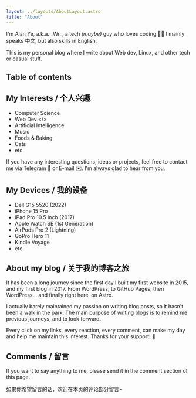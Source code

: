 ```yaml
---
layout: ../layouts/AboutLayout.astro
title: "About"
---
```


I'm Alan Ye, a.k.a. \_Wr\_, a tech _(maybe)_ guy who loves coding.🧑‍💻
I mainly speaks 中文, but also skills in English.

This is my personal blog where I write about Web dev, Linux, and other tech or casual stuff.

## Table of contents

## My Interests / 个人兴趣

- Computer Science
- Web Dev </>
- Artificial Intelligence
- Music
- Foods ~~& Baking~~
- Cats
- etc.

If you have any interesting questions, ideas or projects, feel free to contact me via Telegram 💬 or E-mail ✉️.
I'm always glad to hear from you.

## My Devices / 我的设备

- Dell G15 5520 (2022)
- iPhone 15 Pro
- iPad Pro 10.5 inch (2017)
- Apple Watch SE (1st Generation)
- AirPods Pro 2 (Lightning)
- GoPro Hero 11
- Kindle Voyage
- etc.

## About my blog / 关于我的博客之旅

It has been a long journey since the first day I built my first website in 2015, and my first blog in 2017.
From WordPress, to GitHub Pages, then WordPress... and finally right here, on Astro.

I actually barely maintained my passion on writing blog posts, so it hasn't been a walk in the park.
The main purpose of writing blogs is to remind me previous journeys, and to look forward.

Every click on my links, every reaction, every comment, can make my day and help me maintain this interest.
Thanks for your support! 🥰

## Comments / 留言

If you want to say anything to me, please send it in the comment section of this page.

如果你希望留言的话，欢迎在本页的评论部分留言~
